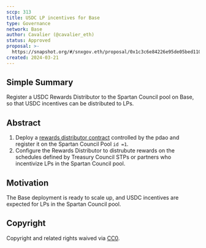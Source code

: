 ```yaml
---
sccp: 313
title: USDC LP incentives for Base
type: Governance
network: Base
author: Cavalier (@cavalier_eth)
status: Approved
proposal: >-
  https://snapshot.org/#/snxgov.eth/proposal/0x1c3c6e84226e95de05bed1104b8c1808b020f9b94cbf39343c8f688d589428dd
created: 2024-03-21
---
```


<!--You can leave these HTML comments in your merged SCCP and delete the visible duplicate text guides, they will not appear and may be helpful to refer to if you edit it again. This is the suggested template for new SCCPs. Note that an SCCP number will be assigned by an editor. When opening a pull request to submit your SCCP, please use an abbreviated title in the filename, `sccp-draft_title_abbrev.md`. The title should be 44 characters or less.-->

## Simple Summary

<!--"If you can't explain it simply, you don't understand it well enough." Provide a simplified and layman-accessible explanation of the SCCP.-->

Register a USDC Rewards Distributor to the Spartan Council pool on Base, so that USDC incentives can be distributed to LPs.

## Abstract

<!--A short (~200 word) description of the variable change proposed.-->
1. Deploy a [rewards distributor contract](https://github.com/Synthetixio/rewards-distributors) controlled by the pdao and register it on the Spartan Council Pool `id =1`.
2. Configure the Rewards Distributor to distrubute rewards on the schedules defined by Treasury Council STPs or partners who incentivize LPs in the Spartan Council pool.

## Motivation

<!--The motivation is critical for SCCPs that want to update variables within Synthetix. It should clearly explain why the existing variable is not incentive aligned. SCCP submissions without sufficient motivation may be rejected outright.-->
The Base deployment is ready to scale up, and USDC incentives are expected for LPs in the Spartan Council pool.

## Copyright

Copyright and related rights waived via [CC0](https://creativecommons.org/publicdomain/zero/1.0/).
